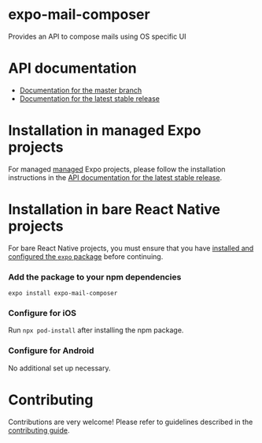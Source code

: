 # expo-mail-composer

Provides an API to compose mails using OS specific UI

# API documentation

- [Documentation for the master branch](https://github.com/expo/expo/blob/master/docs/pages/versions/unversioned/sdk/mail-composer.md)
- [Documentation for the latest stable release](https://docs.expo.io/versions/latest/sdk/mail-composer/)

# Installation in managed Expo projects

For managed [managed](https://docs.expo.io/versions/latest/introduction/managed-vs-bare/) Expo projects, please follow the installation instructions in the [API documentation for the latest stable release](https://docs.expo.io/versions/latest/sdk/mail-composer/).

# Installation in bare React Native projects

For bare React Native projects, you must ensure that you have [installed and configured the `expo` package](https://docs.expo.dev/bare/installing-expo-modules/) before continuing.

### Add the package to your npm dependencies

```
expo install expo-mail-composer
```

### Configure for iOS

Run `npx pod-install` after installing the npm package.

### Configure for Android

No additional set up necessary.

# Contributing

Contributions are very welcome! Please refer to guidelines described in the [contributing guide](https://github.com/expo/expo#contributing).
